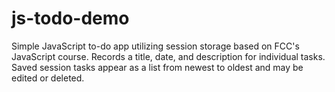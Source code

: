 # js-todo-demo
Simple JavaScript to-do app utilizing session storage based on FCC's JavaScript course. Records a title, date, and description for individual tasks. Saved session tasks appear as a list from newest to oldest and may be edited or deleted.
